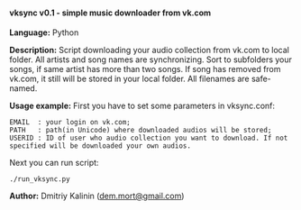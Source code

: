 #### vksync v0.1 - simple music downloader from vk.com
**Language:** Python

**Description:** Script downloading your audio collection from vk.com to local folder. All artists and song names are synchronizing. Sort to subfolders your songs, if same artist has more than two songs. If song has removed from vk.com, it still will be stored in your local folder. All filenames are safe-named.

**Usage example:** First you have to set some parameters in vksync.conf:

	EMAIL  : your login on vk.com;
	PATH   : path(in Unicode) where downloaded audios will be stored;
	USERID : ID of user who audio collection you want to download. If not specified will be downloaded your own audios.
Next you can run script:
	
	./run_vksync.py


**Author:** Dmitriy Kalinin (dem.mort@gmail.com)

